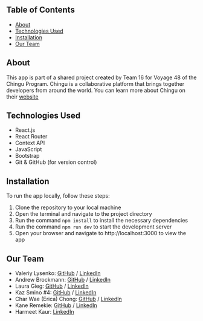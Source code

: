 ## Table of Contents
- [About](#about)
- [Technologies Used](#technologies-used)
- [Installation](#installation)
- [Our Team](#our-team)


## About

This app is part of a shared project created by Team 16 for Voyage 48 of the Chingu Program. Chingu is a collaborative platform that brings together developers from around the world. You can learn more about Chingu on their [website](https://www.chingu.io/)


## Technologies Used

- React.js
- React Router
- Context API
- JavaScript
- Bootstrap
- Git & GitHub (for version control)


## Installation

To run the app locally, follow these steps:

1. Clone the repository to your local machine
2. Open the terminal and navigate to the project directory
3. Run the command `npm install` to install the necessary dependencies
4. Run the command `npm run dev` to start the development server
5. Open your browser and navigate to http://localhost:3000 to view the app


## Our Team

- Valeriy Lysenko: [GitHub](https://github.com/Valeriusdev) / [LinkedIn](https://linkedin.com/in/valeriylysenko)
- Andrew Brockmann: [GitHub](https://github.com/PongRVA) / [LinkedIn](https://linkedin.com/in/andybrockmann)
- Laura Gieg: [GitHub](https://github.com/frosty8104) / [LinkedIn](https://www.linkedin.com/in/laura-gieg-web-designer-developer/)
- Kaz Smino #4: [GitHub](https://github.com/Kaz-Smino) / [LinkedIn](https://www.linkedin.com/in/kaz-smino/)
- Char Wae (Erica) Chong: [GitHub](https://github.com/chonger878) / [LinkedIn](https://linkedin.com/in/charwaeericachong)
- Kane Remekie: [GitHub](https://github.com/kanerem) / [LinkedIn](https://www.linkedin.com/in/kanerem/)
- Harmeet Kaur: [LinkedIn](https://www.linkedin.com/in/harmeet-kaur-psm-i-pspo-i-safe-popm-008778236/)